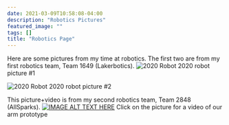 ```yaml
---
date: 2021-03-09T10:58:08-04:00
description: "Robotics Pictures"
featured_image: ""
tags: []
title: "Robotics Page"
---
```


Here are some pictures from my time at robotics. The first two are from my first robotics team, Team 1649 (Lakerbotics).
![2020 Robot](/images/2020robot.jpg)
2020 robot picture #1

![2020 Robot](/images/2020robot2.jpeg)
2020 robot picture #2





This picture+video is from my second robotics team, Team 2848 (AllSparks).
[![IMAGE ALT TEXT HERE](/images/jesrobot.png)](https://www.youtube.com/watch?v=sKo6U5YHaYQ)
Click on the picture for a video of our arm prototype

